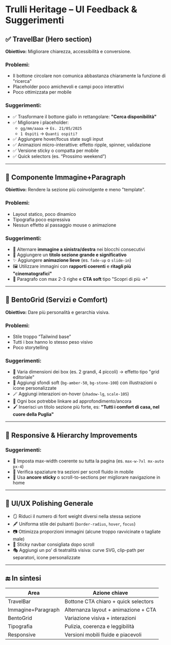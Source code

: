 # Trulli Heritage – UI Feedback & Suggerimenti

## ✅ TravelBar (Hero section)

**Obiettivo:** Migliorare chiarezza, accessibilità e conversione.

### Problemi:

- Il bottone circolare non comunica abbastanza chiaramente la funzione di "ricerca"
- Placeholder poco amichevoli e campi poco interattivi
- Poco ottimizzata per mobile

### Suggerimenti:

- ✅ Trasformare il bottone giallo in rettangolare: **"Cerca disponibilità"**
- ✅ Migliorare i placeholder:
  - `gg/mm/aaaa` → `Es. 21/05/2025`
  - `1 Ospiti` → `Quanti ospiti?`
- ✅ Aggiungere hover/focus state sugli input
- ✅ Animazioni micro-interattive: effetto ripple, spinner, validazione
- ✅ Versione sticky o compatta per mobile
- ✅ Quick selectors (es. “Prossimo weekend”)

---

## 🧱 Componente Immagine+Paragraph

**Obiettivo:** Rendere la sezione più coinvolgente e meno "template".

### Problemi:

- Layout statico, poco dinamico
- Tipografia poco espressiva
- Nessun effetto al passaggio mouse o animazione

### Suggerimenti:

- 🔁 Alternare **immagine a sinistra/destra** nei blocchi consecutivi
- 🧾 Aggiungere un **titolo sezione grande e significativo**
- ✨ Aggiungere **animazione lieve** (es. `fade-up` o `slide-in`)
- 🖼️ Utilizzare immagini con **rapporti coerenti** e **ritagli più "cinematografici"**
- 💬 Paragrafo con max 2-3 righe e **CTA soft** tipo "Scopri di più →"

---

## 🍱 BentoGrid (Servizi e Comfort)

**Obiettivo:** Dare più personalità e gerarchia visiva.

### Problemi:

- Stile troppo “Tailwind base”
- Tutti i box hanno lo stesso peso visivo
- Poco storytelling

### Suggerimenti:

- 🧩 Varia dimensioni dei box (es. 2 grandi, 4 piccoli) → effetto tipo "grid editoriale"
- 🌿 Aggiungi sfondi soft (`bg-amber-50`, `bg-stone-100`) con illustrazioni o icone personalizzate
- 🪄 Aggiungi interazioni on-hover (`shadow-lg`, `scale-105`)
- 📝 Ogni box potrebbe linkare ad approfondimento/ancora
- 🖌️ Inserisci un titolo sezione più forte, es: **"Tutti i comfort di casa, nel cuore della Puglia"**

---

## 📱 Responsive & Hierarchy Improvements

### Suggerimenti:

- 📏 Imposta max-width coerente su tutta la pagina (es. `max-w-7xl mx-auto px-4`)
- 📱 Verifica spaziature tra sezioni per scroll fluido in mobile
- 🎯 Usa **ancore sticky** o scroll-to-sections per migliorare navigazione in home

---

## 🎨 UI/UX Polishing Generale

- 🪞 Riduci il numero di font weight diversi nella stessa sezione
- 🖋️ Uniforma stile dei pulsanti (`border-radius`, `hover`, `focus`)
- 📷 Ottimizza proporzioni immagini (alcune troppo ravvicinate o tagliate male)
- 📌 Sticky navbar consigliata dopo scroll
- 🎭 Aggiungi un po’ di teatralità visiva: curve SVG, clip-path per separatori, icone personalizzate

---

## 🔚 In sintesi

| Area               | Azione chiave                        |
| ------------------ | ------------------------------------ |
| TravelBar          | Bottone CTA chiaro + quick selectors |
| Immagine+Paragraph | Alternanza layout + animazione + CTA |
| BentoGrid          | Variazione visiva + interazioni      |
| Tipografia         | Pulizia, coerenza e leggibilità      |
| Responsive         | Versioni mobili fluide e piacevoli   |
